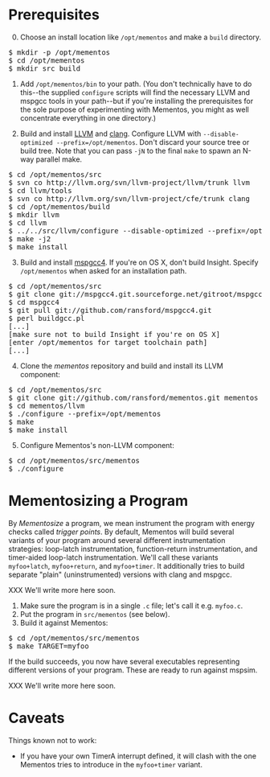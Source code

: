 # Prerequisites #

0. Choose an install location like `/opt/mementos` and make a `build` directory.
 <pre>
$ mkdir -p /opt/mementos
$ cd /opt/mementos
$ mkdir src build
</pre>

1. Add `/opt/mementos/bin` to your path.  (You don't technically have to do this--the supplied `configure` scripts will find the necessary LLVM and mspgcc tools in your path--but if you're installing the prerequisites for the sole purpose of experimenting with Mementos, you might as well concentrate everything in one directory.)

2. Build and install [LLVM](http://llvm.org/releases/) and [clang](http://clang.llvm.org/).  Configure LLVM with `--disable-optimized --prefix=/opt/mementos`.  Don't discard your source tree or build tree.  Note that you can pass `-jN` to the final `make` to spawn an N-way parallel make.
 <pre>
$ cd /opt/mementos/src
$ svn co http://llvm.org/svn/llvm-project/llvm/trunk llvm
$ cd llvm/tools
$ svn co http://llvm.org/svn/llvm-project/cfe/trunk clang
$ cd /opt/mementos/build
$ mkdir llvm
$ cd llvm
$ ../../src/llvm/configure --disable-optimized --prefix=/opt/mementos
$ make -j2
$ make install
</pre>

3. Build and install [mspgcc4](http://mspgcc4.sourceforge.net/).  If you're on OS X, don't build Insight.  Specify `/opt/mementos` when asked for an installation path.
 <pre>
$ cd /opt/mementos/src
$ git clone git://mspgcc4.git.sourceforge.net/gitroot/mspgcc4/mspgcc4 mspgcc4
$ cd mspgcc4
$ git pull git://github.com/ransford/mspgcc4.git
$ perl buildgcc.pl
[...]
[make sure not to build Insight if you're on OS X]
[enter /opt/mementos for target toolchain path]
[...]
</pre>

4. Clone the _mementos_ repository and build and install its LLVM component:
 <pre>
$ cd /opt/mementos/src
$ git clone git://github.com/ransford/mementos.git mementos
$ cd mementos/llvm
$ ./configure --prefix=/opt/mementos
$ make
$ make install
</pre>

5. Configure Mementos's non-LLVM component:
 <pre>
$ cd /opt/mementos/src/mementos
$ ./configure
</pre>

# Mementosizing a Program #

By _Mementosize_ a program, we mean instrument the program with energy checks called _trigger points_.  By default, Mementos will build several variants of your program around several different instrumentation strategies: loop-latch instrumentation, function-return instrumentation, and timer-aided loop-latch instrumentation.  We'll call these variants `myfoo+latch`, `myfoo+return`, and `myfoo+timer`.  It additionally tries to build separate "plain" (uninstrumented) versions with clang and mspgcc.

XXX We'll write more here soon.

1. Make sure the program is in a single `.c` file; let's call it e.g. `myfoo.c`.
2. Put the program in `src/mementos` (see below).
2. Build it against Mementos:
 <pre>
$ cd /opt/mementos/src/mementos
$ make TARGET=myfoo
</pre>
 If the build succeeds, you now have several executables representing different versions of your program.  These are ready to run against mspsim.

XXX We'll write more here soon.

# Caveats #

Things known not to work:

* If you have your own TimerA interrupt defined, it will clash with the one Mementos tries to introduce in the `myfoo+timer` variant.
